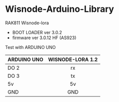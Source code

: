 # Wisnode-Arduino-Library


RAK811 Wisnode-lora
- BOOT LOADER ver 3.0.2
- firmware ver 3.0.12 HF (AS923)


Test with ARDUINO UNO

| ARDUINO UNO | WISNODE-LORA 1.2 | 
|---------|:-------:|
| DO 2| rx|
| DO 3| tx|
| 5v| 5v|
| GND| GND|

